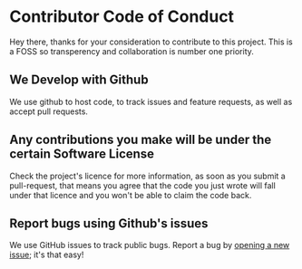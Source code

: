 # Contributor Code of Conduct
Hey there, thanks for your consideration to contribute to this project. This is a FOSS so transperency and collaboration is number one priority. 


## We Develop with Github

We use github to host code, to track issues and feature requests, as well as accept pull requests.

## Any contributions you make will be under the certain Software License

Check the project's licence for more information, as soon as you submit a pull-request, that means you agree that the code you just wrote will fall under that licence and you won't be able to claim the code back.

## Report bugs using Github's issues

We use GitHub issues to track public bugs. Report a bug by [opening a new issue](); it's that easy!
